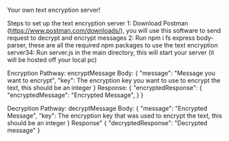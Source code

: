 Your own text encryption server!

Steps to set up the text encryption server
1: Download Postman (https://www.postman.com/downloads/), you will use this software to send request to decrypt and encrypt messages
2: Run npm i fs express body-parser, these are all the required npm packages to use the text encryption server34: Run server.js in the main directory, this will start your server (it will be hosted off your local pc)

Encryption 
Pathway: encryptMessage
Body: {
    "message": "Message you want to encrypt",
    "key": The encryption key you want to use to encrypt the text, this should be an integer
}
Response: {
    "encryptedResponse": {
        "encryptedMessage": "Encrypted Message",
    }
}

Decryption
Pathway: decryptMessage
Body: {
    "message": "Encrypted Message", 
    "key": The encryption key that was used to encrypt the text, this should be an integer
}
Response" {
    "decryptedResponse": "Decrypted message"
}
